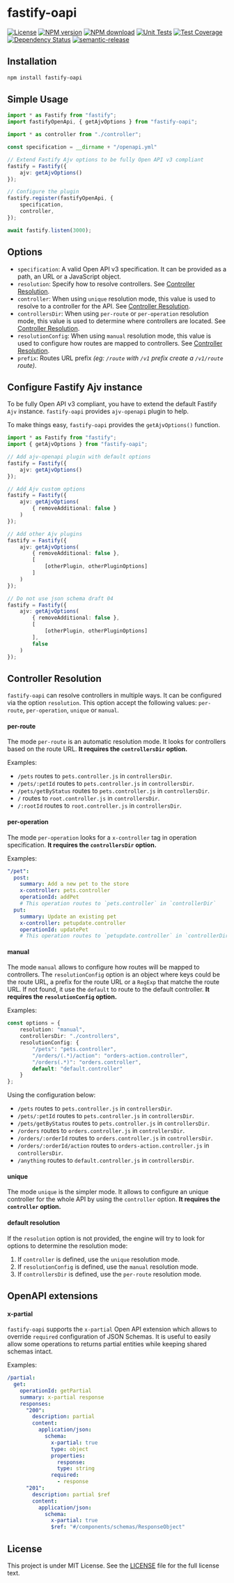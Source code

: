 # fastify-oapi

[![License](https://img.shields.io/badge/license-MIT-green.svg)](http://opensource.org/licenses/MIT)
[![NPM version](https://img.shields.io/npm/v/fastify-oapi.svg?style=flat-square)](https://npmjs.org/package/fastify-oapi)
[![NPM download](https://img.shields.io/npm/dm/fastify-oapi.svg?style=flat-square)](https://npmjs.org/package/fastify-oapi)
[![Unit Tests](https://github.com/touchifyapp/fastify-oapi/workflows/Unit%20Tests/badge.svg)](https://github.com/touchifyapp/fastify-oapi/actions?query=workflow%3A%22Unit+Tests%22)
[![Test Coverage](https://coveralls.io/repos/github/touchifyapp/fastify-oapi/badge.svg)](https://coveralls.io/github/touchifyapp/fastify-oapi)
[![Dependency Status](https://img.shields.io/david/touchifyapp/fastify-oapi.svg)](https://david-dm.org/touchifyapp/fastify-oapi)
[![semantic-release](https://img.shields.io/badge/%20%20%F0%9F%93%A6%F0%9F%9A%80-semantic--release-e10079.svg)](https://github.com/semantic-release/semantic-release)

## Installation

```bash
npm install fastify-oapi
```

## Simple Usage

```typescript
import * as Fastify from "fastify";
import fastifyOpenApi, { getAjvOptions } from "fastify-oapi";

import * as controller from "./controller";

const specification = __dirname + "/openapi.yml"

// Extend Fastify Ajv options to be fully Open API v3 compliant
fastify = Fastify({
    ajv: getAjvOptions()
});

// Configure the plugin
fastify.register(fastifyOpenApi, {
    specification,
    controller,
});

await fastify.listen(3000);
```

## Options

- `specification`: A valid Open API v3 specification. It can be provided as a path, an URL or a JavaScript object.
- `resolution`: Specify how to resolve controllers. See [Controller Resolution](#Controller-Resolution).
- `controller`: When using `unique` resolution mode, this value is used to resolve to a controller for the API. See [Controller Resolution](#Controller-Resolution).
- `controllersDir`: When using `per-route` or `per-operation` resolution mode, this value is used to determine where controllers are located. See [Controller Resolution](#Controller-Resolution).
- `resolutionConfig`: When using `manual` resolution mode, this value is used to configure how routes are mapped to controllers. See [Controller Resolution](#Controller-Resolution).
- `prefix`: Routes URL prefix *(eg: `/route` with `/v1` prefix create a `/v1/route` route)*.

## Configure Fastify Ajv instance

To be fully Open API v3 compliant, you have to extend the default Fastify `Ajv` instance. `fastify-oapi` provides `ajv-openapi` plugin to help.

To make things easy, `fastify-oapi` provides the `getAjvOptions()` function.

```typescript
import * as Fastify from "fastify";
import { getAjvOptions } from "fastify-oapi";

// Add ajv-openapi plugin with default options
fastify = Fastify({
    ajv: getAjvOptions()
});

// Add Ajv custom options
fastify = Fastify({
    ajv: getAjvOptions(
        { removeAdditional: false }
    )
});

// Add other Ajv plugins
fastify = Fastify({
    ajv: getAjvOptions(
        { removeAdditional: false },
        [
            [otherPlugin, otherPluginOptions]
        ]
    )
});

// Do not use json schema draft 04
fastify = Fastify({
    ajv: getAjvOptions(
        { removeAdditional: false },
        [
            [otherPlugin, otherPluginOptions]
        ],
        false
    )
});
```

## Controller Resolution

`fastify-oapi` can resolve controllers in multiple ways. It can be configured via the option `resolution`. This option accept the following values: `per-route`, `per-operation`, `unique` or `manual`.

#### per-route

The mode `per-route` is an automatic resolution mode. It looks for controllers based on the route URL. **It requires the `controllersDir` option.**

Examples:
- `/pets` routes to `pets.controller.js` in `controllersDir`.
- `/pets/:petId` routes to `pets.controller.js` in `controllersDir`.
- `/pets/getByStatus` routes to `pets.controller.js` in `controllersDir`.
- `/` routes to `root.controller.js` in `controllersDir`.
- `/:rootId` routes to `root.controller.js` in `controllersDir`.

#### per-operation

The mode `per-operation` looks for a `x-controller` tag in operation specification. **It requires the `controllersDir` option.**

Examples:
```yaml
"/pet":
  post:
    summary: Add a new pet to the store
    x-controller: pets.controller
    operationId: addPet
    # This operation routes to `pets.controller` in `controllerDir`
  put:
    summary: Update an existing pet
    x-controller: petupdate.controller
    operationId: updatePet
    # This operation routes to `petupdate.controller` in `controllerDir`
```

#### manual

The mode `manual` allows to configure how routes will be mapped to controllers. The `resolutionConfig` option is an object where keys could be the route URL, a prefix for the route URL or a `RegExp` that matche the route URL. If not found, it use the `default` to route to the default controller. **It requires the `resolutionConfig` option.**

Examples:
```typescript
const options = {
    resolution: "manual",
    controllersDir: "./controllers",
    resolutionConfig: {
        "/pets": "pets.controller",
        "/orders/(.*)/action": "orders-action.controller",
        "/orders(.*)": "orders.controller",
        default: "default.controller"
    }
};
```

Using the configuration below:
- `/pets` routes to `pets.controller.js` in `controllersDir`.
- `/pets/:petId` routes to `pets.controller.js` in `controllersDir`.
- `/pets/getByStatus` routes to `pets.controller.js` in `controllersDir`.
- `/orders` routes to `orders.controller.js` in `controllersDir`.
- `/orders/:orderId` routes to `orders.controller.js` in `controllersDir`.
- `/orders/:orderId/action` routes to `orders-action.controller.js` in `controllersDir`.
- `/anything` routes to `default.controller.js` in `controllersDir`.

#### unique

The mode `unique` is the simpler mode. It allows to configure an unique controller for the whole API by using the `controller` option. **It requires the `controller` option.**

#### default resolution

If the `resolution` option is not provided, the engine will try to look for options to determine the resolution mode:

1. If `controller` is defined, use the `unique` resolution mode.
2. If `resolutionConfig` is defined, use the `manual` resolution mode.
3. If `controllersDir` is defined, use the `per-route` resolution mode.

## OpenAPI extensions

#### x-partial

`fastify-oapi` supports the `x-partial` Open API extension which allows to override `required` configuration of JSON Schemas. It is useful to easily allow some operations to returns partial entities while keeping shared schemas intact.

Examples:
```yaml
/partial:
  get:
    operationId: getPartial
    summary: x-partial response
    responses:
      "200":
        description: partial
        content:
          application/json:
            schema:
              x-partial: true
              type: object
              properties:
                response:
                type: string
              required:
                - response
      "201":
        description: partial $ref
        content:
          application/json:
            schema:
              x-partial: true
              $ref: "#/components/schemas/ResponseObject"
```

## License

This project is under MIT License. See the [LICENSE](LICENSE) file for the full license text.
